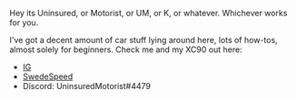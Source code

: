 Hey its Uninsured, or Motorist, or UM, or K, or whatever. Whichever works for you.

I've got a decent amount of car stuff lying around here, lots of how-tos, almost solely for beginners.
Check me and my XC90 out here:
- [IG](https://www.instagram.com/UninsuredMotorist/)
- [SwedeSpeed](https://www.swedespeed.com/members/autozonetwink.352473/)
- Discord: UninsuredMotorist#4479
